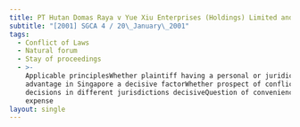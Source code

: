 ```yaml
---
title: PT Hutan Domas Raya v Yue Xiu Enterprises (Holdings) Limited and Another
subtitle: "[2001] SGCA 4 / 20\_January\_2001"
tags:
  - Conflict of Laws
  - Natural forum
  - Stay of proceedings
  - >-
    Applicable principlesWhether plaintiff having a personal or juridical
    advantage in Singapore a decisive factorWhether prospect of conflicting
    decisions in different jurisdictions decisiveQuestion of convenience and
    expense
layout: single
---
```


